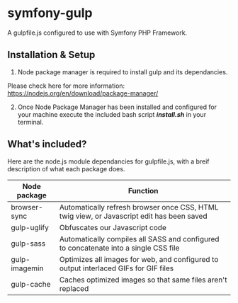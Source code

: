 # symfony-gulp
A gulpfile.js configured to use with Symfony PHP Framework.

## Installation & Setup ##

1. Node package manager is required to install gulp and its dependancies. 

Please check here for more information:
https://nodejs.org/en/download/package-manager/

2. Once Node Package Manager has been installed and configured for your machine execute the included bash script ***install.sh*** in your terminal.

## What's included? ##

Here are the node.js module dependancies for gulpfile.js, with a breif description of what each package does.

Node package      | Function
------------------|-------------------------------------------------------------------------------------------
browser-sync      | Automatically refresh browser once CSS, HTML twig view, or Javascript edit has been saved
gulp-uglify       | Obfuscates our Javascript code
gulp-sass         | Automatically compiles all SASS and configured to concatenate into a single CSS file
gulp-imagemin     | Optimizes all images for web, and configured to output interlaced GIFs for GIF files
gulp-cache        | Caches optimized images so that same files aren't replaced

